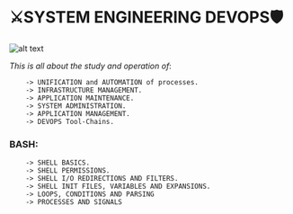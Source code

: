 # :crossed_swords:SYSTEM ENGINEERING DEVOPS:shield:

![alt text](https://th.bing.com/th/id/R.8b10ec800315487619e2b664fb8b984d?rik=T1zHS315jVTSeA&pid=ImgRaw&r=0)

*This is all about the study and operation of*:

        -> UNIFICATION and AUTOMATION of processes.
        -> INFRASTRUCTURE MANAGEMENT.
        -> APPLICATION MAINTENANCE.
        -> SYSTEM ADMINISTRATION.
        -> APPLICATION MANAGEMENT.
        -> DEVOPS Tool-Chains.


### BASH:

        -> SHELL BASICS.
        -> SHELL PERMISSIONS.
        -> SHELL I/O REDIRECTIONS AND FILTERS.
        -> SHELL INIT FILES, VARIABLES AND EXPANSIONS.
        -> LOOPS, CONDITIONS AND PARSING
        -> PROCESSES AND SIGNALS
